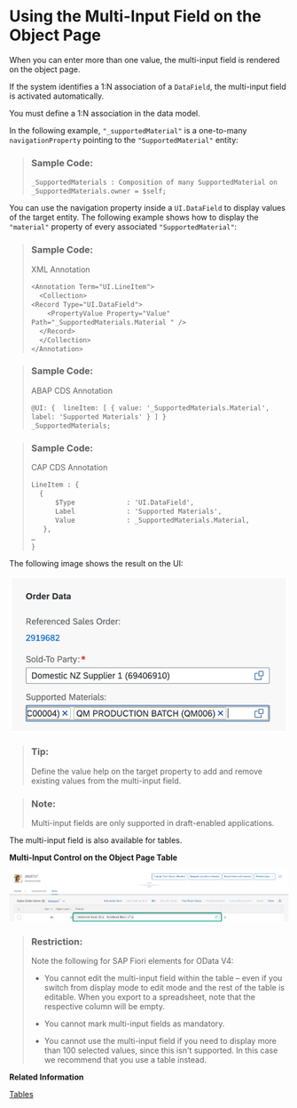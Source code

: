<!-- loio04ff5b1a81344a8e8169ea99630ff4e5 -->

# Using the Multi-Input Field on the Object Page

When you can enter more than one value, the multi-input field is rendered on the object page.

If the system identifies a 1:N association of a `DataField`, the multi-input field is activated automatically.

You must define a 1:N association in the data model.

In the following example, `"_supportedMaterial"` is a one-to-many `navigationProperty` pointing to the `"SupportedMaterial"` entity:

> ### Sample Code:  
> ```
> _SupportedMaterials : Composition of many SupportedMaterial on _SupportedMaterials.owner = $self;
> 
> ```

You can use the navigation property inside a `UI.DataField` to display values of the target entity. The following example shows how to display the `"material"` property of every associated `"SupportedMaterial"`:

> ### Sample Code:  
> XML Annotation
> 
> ```
> <Annotation Term="UI.LineItem">
>   <Collection>
> <Record Type="UI.DataField">
> 	  <PropertyValue Property="Value" Path="_SupportedMaterials.Material " />
> 	</Record>
>   </Collection>
> </Annotation>
> 
> ```

> ### Sample Code:  
> ABAP CDS Annotation
> 
> ```
> @UI: {  lineItem: [ { value: '_SupportedMaterials.Material', label: 'Supported Materials' } ] }  
> _SupportedMaterials;
> ```

> ### Sample Code:  
> CAP CDS Annotation
> 
> ```
> LineItem : {
> 	{
> 		$Type             : 'UI.DataField',
> 		Label			  : 'Supported Materials',
> 		Value             : _SupportedMaterials.Material,
> 	 },
> …
> }
> 
> ```

The following image shows the result on the UI:

![](images/Multi-Input_Control_on_the_Object_Page_d756a5b.png)

> ### Tip:  
> Define the value help on the target property to add and remove existing values from the multi-input field.

> ### Note:  
> Multi-input fields are only supported in draft-enabled applications.

The multi-input field is also available for tables.

  
  
**Multi-Input Control on the Object Page Table**

![](images/Smart_MultiInput_Control_on_the_Object_Page_Table_dcb027c.png "Multi-Input Control on the Object Page Table")

> ### Restriction:  
> Note the following for SAP Fiori elements for OData V4:
> 
> -   You cannot edit the multi-input field within the table – even if you switch from display mode to edit mode and the rest of the table is editable. When you export to a spreadsheet, note that the respective column will be empty.
> 
> -   You cannot mark multi-input fields as mandatory.
> 
> -   You cannot use the multi-input field if you need to display more than 100 selected values, since this isn't supported. In this case we recommend that you use a table instead.

**Related Information**  


[Tables](tables-c0f6592.md "SAP Fiori elements supports several table types.")


